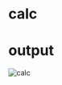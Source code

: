 # calc

# output

![calc](https://github.com/codingboat1316/calc/assets/130082313/7f5398df-e6b3-41e6-8a3d-0d076a2b761b)
